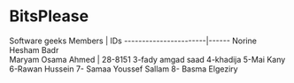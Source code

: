 # BitsPlease
Software geeks
Members                | IDs
-----------------------|------
Norine Hesham Badr     
Maryam Osama Ahmed     | 28-8151
3-fady amgad saad
4-khadija
5-Mai Kany
6-Rawan Hussein
7- Samaa Youssef Sallam
8- Basma Elgeziry
